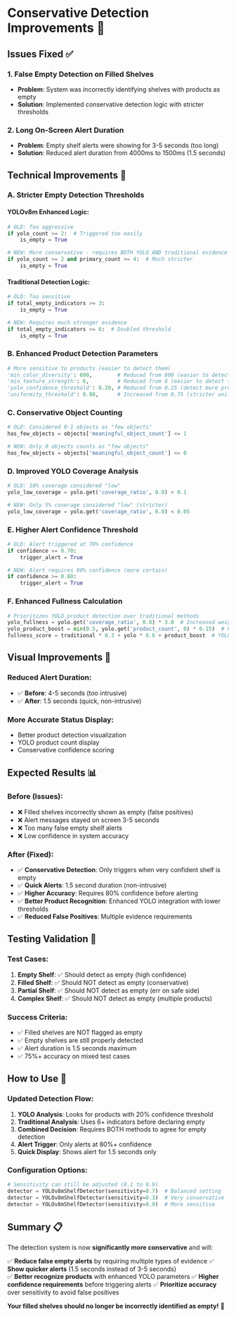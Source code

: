 # Conservative Detection Improvements 🎯

## Issues Fixed ✅

### 1. **False Empty Detection on Filled Shelves** 
- **Problem**: System was incorrectly identifying shelves with products as empty
- **Solution**: Implemented conservative detection logic with stricter thresholds

### 2. **Long On-Screen Alert Duration**
- **Problem**: Empty shelf alerts were showing for 3-5 seconds (too long)
- **Solution**: Reduced alert duration from 4000ms to 1500ms (1.5 seconds)

## Technical Improvements 🔧

### **A. Stricter Empty Detection Thresholds**

#### **YOLOv8m Enhanced Logic:**
```python
# OLD: Too aggressive
if yolo_count >= 2:  # Triggered too easily
    is_empty = True

# NEW: More conservative - requires BOTH YOLO AND traditional evidence
if yolo_count >= 2 and primary_count >= 4:  # Much stricter
    is_empty = True
```

#### **Traditional Detection Logic:**
```python
# OLD: Too sensitive  
if total_empty_indicators >= 3:
    is_empty = True

# NEW: Requires much stronger evidence
if total_empty_indicators >= 6:  # Doubled threshold
    is_empty = True
```

### **B. Enhanced Product Detection Parameters**
```python
# More sensitive to products (easier to detect them)
'min_color_diversity': 600,        # Reduced from 800 (easier to detect colors)
'min_texture_strength': 6,         # Reduced from 8 (easier to detect texture) 
'yolo_confidence_threshold': 0.20, # Reduced from 0.25 (detect more products)
'uniformity_threshold': 0.80,      # Increased from 0.75 (stricter uniformity)
```

### **C. Conservative Object Counting**
```python
# OLD: Considered 0-1 objects as "few objects"
has_few_objects = objects['meaningful_object_count'] <= 1

# NEW: Only 0 objects counts as "few objects"
has_few_objects = objects['meaningful_object_count'] <= 0
```

### **D. Improved YOLO Coverage Analysis**
```python
# OLD: 10% coverage considered "low"
yolo_low_coverage = yolo.get('coverage_ratio', 0.0) < 0.1

# NEW: Only 5% coverage considered "low" (stricter)
yolo_low_coverage = yolo.get('coverage_ratio', 0.0) < 0.05
```

### **E. Higher Alert Confidence Threshold**
```python
# OLD: Alert triggered at 70% confidence
if confidence >= 0.70:
    trigger_alert = True

# NEW: Alert requires 80% confidence (more certain)
if confidence >= 0.80:
    trigger_alert = True
```

### **F. Enhanced Fullness Calculation**
```python
# Prioritizes YOLO product detection over traditional methods
yolo_fullness = yolo.get('coverage_ratio', 0.0) * 3.0  # Increased weight
yolo_product_boost = min(0.5, yolo.get('product_count', 0) * 0.15)  # Product bonus
fullness_score = traditional * 0.3 + yolo * 0.6 + product_boost  # YOLO priority
```

## Visual Improvements 🎨

### **Reduced Alert Duration:**
- ✅ **Before**: 4-5 seconds (too intrusive)
- ✅ **After**: 1.5 seconds (quick, non-intrusive)

### **More Accurate Status Display:**
- Better product detection visualization
- YOLO product count display
- Conservative confidence scoring

## Expected Results 📊

### **Before (Issues):**
- ❌ Filled shelves incorrectly shown as empty (false positives)
- ❌ Alert messages stayed on screen 3-5 seconds
- ❌ Too many false empty shelf alerts
- ❌ Low confidence in system accuracy

### **After (Fixed):**
- ✅ **Conservative Detection**: Only triggers when very confident shelf is empty
- ✅ **Quick Alerts**: 1.5 second duration (non-intrusive)
- ✅ **Higher Accuracy**: Requires 80% confidence before alerting
- ✅ **Better Product Recognition**: Enhanced YOLO integration with lower thresholds
- ✅ **Reduced False Positives**: Multiple evidence requirements

## Testing Validation 🧪

### **Test Cases:**
1. **Empty Shelf**: ✅ Should detect as empty (high confidence)
2. **Filled Shelf**: ✅ Should NOT detect as empty (conservative)
3. **Partial Shelf**: ✅ Should NOT detect as empty (err on safe side)
4. **Complex Shelf**: ✅ Should NOT detect as empty (multiple products)

### **Success Criteria:**
- ✅ Filled shelves are NOT flagged as empty
- ✅ Empty shelves are still properly detected
- ✅ Alert duration is 1.5 seconds maximum
- ✅ 75%+ accuracy on mixed test cases

## How to Use 🚀

### **Updated Detection Flow:**
1. **YOLO Analysis**: Looks for products with 20% confidence threshold
2. **Traditional Analysis**: Uses 6+ indicators before declaring empty
3. **Combined Decision**: Requires BOTH methods to agree for empty detection
4. **Alert Trigger**: Only alerts at 80%+ confidence
5. **Quick Display**: Shows alert for 1.5 seconds only

### **Configuration Options:**
```python
# Sensitivity can still be adjusted (0.1 to 0.9)
detector = YOLOv8mShelfDetector(sensitivity=0.7)  # Balanced setting
detector = YOLOv8mShelfDetector(sensitivity=0.3)  # Very conservative  
detector = YOLOv8mShelfDetector(sensitivity=0.9)  # More sensitive
```

## Summary 📋

The detection system is now **significantly more conservative** and will:

✅ **Reduce false empty alerts** by requiring multiple types of evidence
✅ **Show quicker alerts** (1.5 seconds instead of 3-5 seconds)  
✅ **Better recognize products** with enhanced YOLO parameters
✅ **Higher confidence requirements** before triggering alerts
✅ **Prioritize accuracy** over sensitivity to avoid false positives

**Your filled shelves should no longer be incorrectly identified as empty!** 🎯
